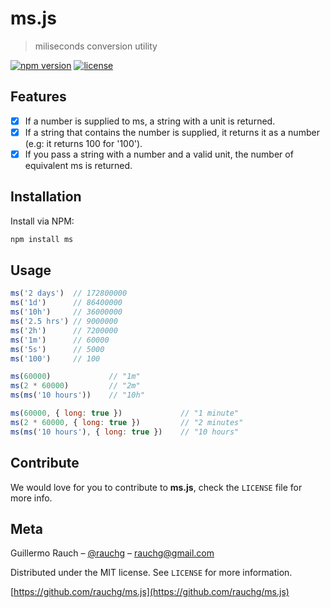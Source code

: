 # ms.js
> miliseconds conversion utility

[![npm version](https://badge.fury.io/js/ms.svg)](https://badge.fury.io/js/ms)
[![license](https://img.shields.io/github/license/mashape/apistatus.svg?maxAge=2592000)]()


## Features

- [x] If a number is supplied to ms, a string with a unit is returned.
- [x] If a string that contains the number is supplied, it returns it as a number (e.g: it returns 100 for '100').
- [x] If you pass a string with a number and a valid unit, the number of equivalent ms is returned.

## Installation
Install via NPM:

```ruby
npm install ms

```

## Usage

```js
ms('2 days')  // 172800000
ms('1d')      // 86400000
ms('10h')     // 36000000
ms('2.5 hrs') // 9000000
ms('2h')      // 7200000
ms('1m')      // 60000
ms('5s')      // 5000
ms('100')     // 100
```

```js
ms(60000)             // "1m"
ms(2 * 60000)         // "2m"
ms(ms('10 hours'))    // "10h"
```

```js
ms(60000, { long: true })             // "1 minute"
ms(2 * 60000, { long: true })         // "2 minutes"
ms(ms('10 hours'), { long: true })    // "10 hours"
```


## Contribute

We would love for you to contribute to **ms.js**, check the ``LICENSE`` file for more info.

## Meta

Guillermo Rauch – [@rauchg](https://twitter.com/rauchg) – rauchg@gmail.com

Distributed under the MIT license. See ``LICENSE`` for more information.

[https://github.com/rauchg/ms.js](https://github.com/rauchg/ms.js)
